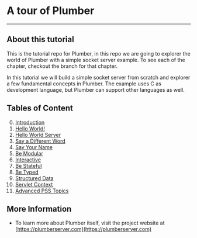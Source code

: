 # A tour of Plumber

---
## About this tutorial

This is the tutorial repo for Plumber, in this repo we are going to explorer the world of 
Plumber with a simple socket server example. To see each of the chapter, checkout the branch
for that chapter.

In this tutorial we will build a simple socket server from scratch and explorer a few fundamental concepts in Plumber. 
The example uses C as development language, but Plumber can support other languages as well.

## Tables of Content

0. [Introduction](https://github.com/38/plumber-tutorial/blob/0-introduction/README.md)
1. [Hello World!](https://github.com/38/plumber-tutorial/blob/1-hello-world/README.md)
2. [Hello World Server](https://github.com/38/plumber-tutorial/blob/2-hello-world-server/README.md)
3. [Say a Different Word](https://github.com/38/plumber-tutorial/blob/3-say-different-words/README.md)
4. [Say Your Name](https://github.com/38/plumber-tutorial/blob/4-say-your-name/README.md)
5. [Be Modular](https://github.com/38/plumber-tutorial/blob/5-be-modular/README.md)
6. [Interactive](https://github.com/38/plumber-tutorial/blob/6-interactive/README.md)
7. [Be Stateful](https://github.com/38/plumber-tutorial/blob/7-stateful/README.md)
8. [Be Typed](https://github.com/38/plumber-tutorial/blob/8-be-typed/README.md)
9. [Structured Data](https://github.com/38/plumber-tutorial/blob/9-structured-data/README.md)
10. [Servlet Context](https://github.com/38/plumber-tutorial/blob/10-servlet-context/README.md)
11. [Advanced PSS Topics](https://github.com/38/plumber-tutorial/blob/11-advanced-pss/README.md)

## More Information

- To learn more about Plumber itself, visit the project website at [https://plumberserver.com](https://plumberserver.com)




